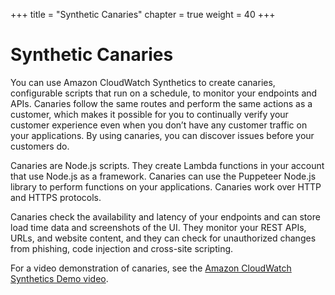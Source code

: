 +++
title = "Synthetic Canaries"
chapter = true
weight = 40
+++

# Synthetic Canaries

You can use Amazon CloudWatch Synthetics to create canaries, configurable scripts that run on a schedule, to monitor your endpoints and APIs. Canaries follow the same routes and perform the same actions as a customer, which makes it possible for you to continually verify your customer experience even when you don’t have any customer traffic on your applications. By using canaries, you can discover issues before your customers do.

Canaries are Node.js scripts. They create Lambda functions in your account that use Node.js as a framework. Canaries can use the Puppeteer Node.js library to perform functions on your applications. Canaries work over HTTP and HTTPS protocols.

Canaries check the availability and latency of your endpoints and can store load time data and screenshots of the UI. They monitor your REST APIs, URLs, and website content, and they can check for unauthorized changes from phishing, code injection and cross-site scripting.

For a video demonstration of canaries, see the [Amazon CloudWatch Synthetics Demo video](https://www.youtube.com/watch?v=hF3NM9j-u7I).

